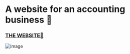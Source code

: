 # A website for an accounting business 🧾

### [THE WEBSITE🔗](https://doughnuttheguy.github.io/ondaccounting/)
![image](https://github.com/DoughnutTheGuy/ondaccounting/assets/62459934/d6a72310-8ddd-413b-924c-9326e7a0b3ec)

